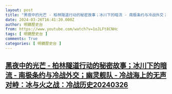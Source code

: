 ```yaml
---
layout: post
title: "黑夜中的光芒 - 柏林隧道行动的秘密故事；冰川下的暗流 - 南极条约与冷战外交；幽灵舰队 - 冷战海上的无声对峙：冰与火之战：冷战历史20240326"
date: 2024-03-26T16:41:20.000Z
author: 明鏡歷史台
from: https://www.youtube.com/watch?v=1oJLFt8CNHc
tags: [ 明鏡歷史台 ]
comments: True
categories: [ 明鏡歷史台 ]
---
```

<!--1711471280000-->
[黑夜中的光芒 - 柏林隧道行动的秘密故事；冰川下的暗流 - 南极条约与冷战外交；幽灵舰队 - 冷战海上的无声对峙：冰与火之战：冷战历史20240326](https://www.youtube.com/watch?v=1oJLFt8CNHc)
------

<div>

</div>
